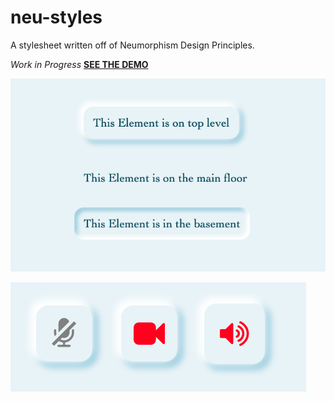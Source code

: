 # neu-styles

A stylesheet written off of Neumorphism Design Principles.

_Work in Progress_ **[SEE THE DEMO](https://kyle-west.github.io/neu-styles/)**

![levels](./demo/levels.png)

![levels](./demo/buttons.png)
